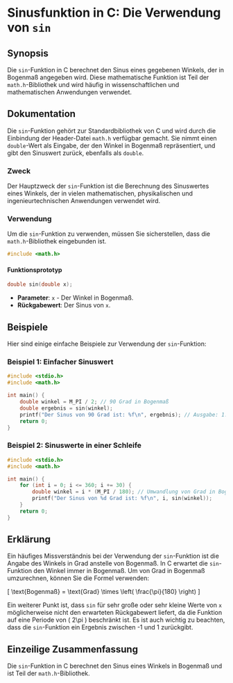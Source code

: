 <!--
Meta Description: # Sinusfunktion in C: Die Verwendung von `sin` ## Synopsis Die `sin`-Funktion in C berechnet den Sinus eines gegebenen Winkels, der in Bogenmaß angege...
Meta Keywords: der, sin, die, funktion, von
-->

# Sinusfunktion in C: Die Verwendung von `sin`

## Synopsis
Die `sin`-Funktion in C berechnet den Sinus eines gegebenen Winkels, der in Bogenmaß angegeben wird. Diese mathematische Funktion ist Teil der `math.h`-Bibliothek und wird häufig in wissenschaftlichen und mathematischen Anwendungen verwendet.

## Dokumentation
Die `sin`-Funktion gehört zur Standardbibliothek von C und wird durch die Einbindung der Header-Datei `math.h` verfügbar gemacht. Sie nimmt einen `double`-Wert als Eingabe, der den Winkel in Bogenmaß repräsentiert, und gibt den Sinuswert zurück, ebenfalls als `double`.

### Zweck
Der Hauptzweck der `sin`-Funktion ist die Berechnung des Sinuswertes eines Winkels, der in vielen mathematischen, physikalischen und ingenieurtechnischen Anwendungen verwendet wird.

### Verwendung
Um die `sin`-Funktion zu verwenden, müssen Sie sicherstellen, dass die `math.h`-Bibliothek eingebunden ist. 

```c
#include <math.h>
```

#### Funktionsprototyp
```c
double sin(double x);
```

- **Parameter**: `x` - Der Winkel in Bogenmaß.
- **Rückgabewert**: Der Sinus von `x`.

## Beispiele
Hier sind einige einfache Beispiele zur Verwendung der `sin`-Funktion:

### Beispiel 1: Einfacher Sinuswert
```c
#include <stdio.h>
#include <math.h>

int main() {
    double winkel = M_PI / 2; // 90 Grad in Bogenmaß
    double ergebnis = sin(winkel);
    printf("Der Sinus von 90 Grad ist: %f\n", ergebnis); // Ausgabe: 1.000000
    return 0;
}
```

### Beispiel 2: Sinuswerte in einer Schleife
```c
#include <stdio.h>
#include <math.h>

int main() {
    for (int i = 0; i <= 360; i += 30) {
        double winkel = i * (M_PI / 180); // Umwandlung von Grad in Bogenmaß
        printf("Der Sinus von %d Grad ist: %f\n", i, sin(winkel));
    }
    return 0;
}
```

## Erklärung
Ein häufiges Missverständnis bei der Verwendung der `sin`-Funktion ist die Angabe des Winkels in Grad anstelle von Bogenmaß. In C erwartet die `sin`-Funktion den Winkel immer in Bogenmaß. Um von Grad in Bogenmaß umzurechnen, können Sie die Formel verwenden:

\[ \text{Bogenmaß} = \text{Grad} \times \left( \frac{\pi}{180} \right) \]

Ein weiterer Punkt ist, dass `sin` für sehr große oder sehr kleine Werte von `x` möglicherweise nicht den erwarteten Rückgabewert liefert, da die Funktion auf eine Periode von \( 2\pi \) beschränkt ist. Es ist auch wichtig zu beachten, dass die `sin`-Funktion ein Ergebnis zwischen -1 und 1 zurückgibt.

## Einzeilige Zusammenfassung
Die `sin`-Funktion in C berechnet den Sinus eines Winkels in Bogenmaß und ist Teil der `math.h`-Bibliothek.